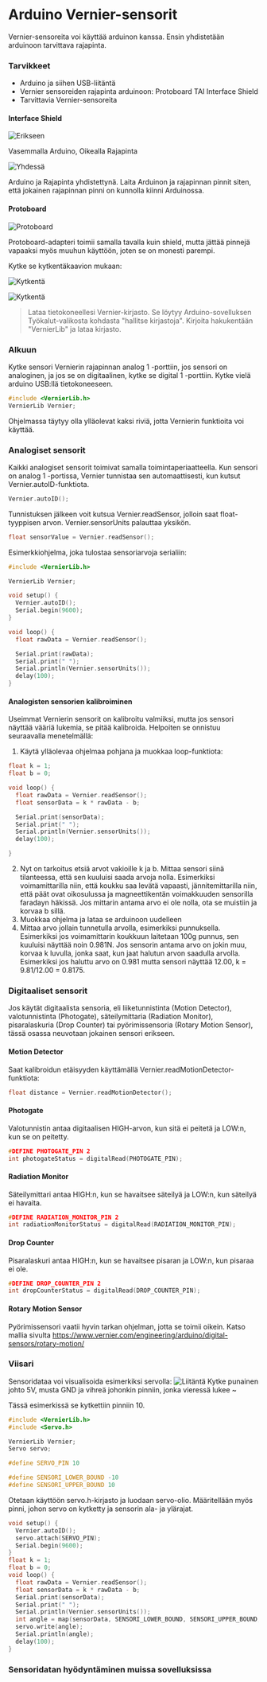 # Arduino Vernier-sensorit
Vernier-sensoreita voi käyttää arduinon kanssa. Ensin yhdistetään arduinoon tarvittava rajapinta.
### Tarvikkeet
- Arduino ja siihen USB-liitäntä
- Vernier sensoreiden rajapinta arduinoon: Protoboard TAI Interface Shield
- Tarvittavia Vernier-sensoreita


#### Interface Shield

![Erikseen](Erikseen.jpg)

Vasemmalla Arduino, Oikealla Rajapinta
&nbsp;

![Yhdessä](ArduinoJaRajapinta.jpg)
&nbsp;

Arduino ja Rajapinta yhdistettynä. Laita Arduinon ja rajapinnan pinnit siten, että jokainen rajapinnan pinni on kunnolla kiinni Arduinossa.
&nbsp;

#### Protoboard


![Protoboard](vernieradapteri.jpg)

Protoboard-adapteri toimii samalla tavalla kuin shield, mutta jättää pinnejä vapaaksi myös muuhun käyttöön, joten se on monesti parempi.

Kytke se kytkentäkaavion mukaan:


![Kytkentä](vernier_adapter.png)

![Kytkentä](vernierkytkentä.jpg)

> Lataa tietokoneellesi Vernier-kirjasto. Se löytyy Arduino-sovelluksen Työkalut-valikosta kohdasta "hallitse kirjastoja". Kirjoita hakukentään "VernierLib" ja lataa kirjasto.

### Alkuun

Kytke sensori Vernierin rajapinnan analog 1 -porttiin, jos sensori on analoginen, ja jos se on digitaalinen, kytke se digital 1 -porttiin. Kytke vielä arduino USB:llä tietokoneeseen. 

```c++
#include <VernierLib.h>
VernierLib Vernier;
```
Ohjelmassa täytyy olla ylläolevat kaksi riviä, jotta Vernierin funktioita voi käyttää.

### Analogiset sensorit
Kaikki analogiset sensorit toimivat samalla toimintaperiaatteella. Kun sensori on analog 1 -portissa, Vernier tunnistaa sen automaattisesti, kun kutsut Vernier.autoID-funktiota.
```c++
Vernier.autoID();
```
Tunnistuksen jälkeen voit kutsua Vernier.readSensor, jolloin saat float-tyyppisen arvon. Vernier.sensorUnits palauttaa yksikön.
```c++
float sensorValue = Vernier.readSensor();
```

Esimerkkiohjelma, joka tulostaa sensoriarvoja serialiin:

```c++
#include <VernierLib.h>

VernierLib Vernier;

void setup() {
  Vernier.autoID();
  Serial.begin(9600);
}

void loop() {
  float rawData = Vernier.readSensor();

  Serial.print(rawData);
  Serial.print(" ");
  Serial.println(Vernier.sensorUnits());
  delay(100);
}
```
#### Analogisten sensorien kalibroiminen
Useimmat Vernierin sensorit on kalibroitu valmiiksi, mutta jos sensori näyttää vääriä lukemia, se pitää kalibroida. Helpoiten se onnistuu seuraavalla menetelmällä:
1. Käytä ylläolevaa ohjelmaa pohjana ja muokkaa loop-funktiota:
```c++
float k = 1;
float b = 0;

void loop() {
  float rawData = Vernier.readSensor();
  float sensorData = k * rawData - b;

  Serial.print(sensorData);
  Serial.print(" ");
  Serial.println(Vernier.sensorUnits());
  delay(100);

}
```
2. Nyt on tarkoitus etsiä arvot vakioille k ja b. Mittaa sensori siinä tilanteessa, että sen kuuluisi saada arvoja nolla. Esimerkiksi voimamittarilla niin, että koukku saa levätä vapaasti, jännitemittarilla niin, että päät ovat oikosulussa ja magneettikentän voimakkuuden sensorilla faradayn häkissä. Jos mittarin antama arvo ei ole nolla, ota se muistiin ja korvaa b sillä.
3. Muokkaa ohjelma ja lataa se arduinoon uudelleen
4. Mittaa arvo jollain tunnetulla arvolla, esimerkiksi punnuksella. Esimerkiksi jos voimamittarin koukkuun laitetaan 100g punnus, sen kuuluisi näyttää noin 0.981N. Jos sensorin antama arvo on jokin muu, korvaa k luvulla, jonka saat, kun jaat halutun arvon saadulla arvolla. Esimerkiksi jos haluttu arvo on 0.981 mutta sensori näyttää 12.00, k = 9.81/12.00 = 0.8175.
### Digitaaliset sensorit

Jos käytät digitaalista sensoria, eli liiketunnistinta (Motion Detector), valotunnistinta (Photogate), säteilymittaria (Radiation Monitor), pisaralaskuria (Drop Counter) tai pyörimissensoria (Rotary Motion Sensor), tässä osassa neuvotaan jokainen sensori erikseen.

#### Motion Detector
Saat kalibroidun etäisyyden käyttämällä Vernier.readMotionDetector-funktiota:
```c++
float distance = Vernier.readMotionDetector();
```

#### Photogate
Valotunnistin antaa digitaalisen HIGH-arvon, kun sitä ei peitetä ja LOW:n, kun se on peitetty.
```c++
#DEFINE PHOTOGATE_PIN 2
int photogateStatus = digitalRead(PHOTOGATE_PIN);
```
#### Radiation Monitor
Säteilymittari antaa HIGH:n, kun se havaitsee säteilyä ja LOW:n, kun säteilyä ei havaita.
```c++
#DEFINE RADIATION_MONITOR_PIN 2
int radiationMonitorStatus = digitalRead(RADIATION_MONITOR_PIN);
```
#### Drop Counter
Pisaralaskuri antaa HIGH:n, kun se havaitsee pisaran ja LOW:n, kun pisaraa ei ole.
```c++
#DEFINE DROP_COUNTER_PIN 2
int dropCounterStatus = digitalRead(DROP_COUNTER_PIN);
```

#### Rotary Motion Sensor
Pyörimissensori vaatii hyvin tarkan ohjelman, jotta se toimii oikein. Katso mallia sivulta https://www.vernier.com/engineering/arduino/digital-sensors/rotary-motion/

### Viisari

Sensoridataa voi visualisoida esimerkiksi servolla:
![Liitäntä](liitäntävernier.jpg)
Kytke punainen johto 5V, musta GND ja vihreä johonkin pinniin, jonka vieressä lukee ~

Tässä esimerkissä se kytkettiin pinniin 10.

```c++
#include <VernierLib.h>
#include <Servo.h>

VernierLib Vernier;
Servo servo;

#define SERVO_PIN 10

#define SENSORI_LOWER_BOUND -10
#define SENSORI_UPPER_BOUND 10
```
Otetaan käyttöön servo.h-kirjasto ja luodaan servo-olio. Määritellään myös pinni, johon servo on kytketty ja sensorin ala- ja ylärajat.

```c++
void setup() {
  Vernier.autoID();
  servo.attach(SERVO_PIN);
  Serial.begin(9600);
}
float k = 1;
float b = 0;
void loop() {
  float rawData = Vernier.readSensor();
  float sensorData = k * rawData - b;
  Serial.print(sensorData);
  Serial.print(" ");
  Serial.println(Vernier.sensorUnits());
  int angle = map(sensorData, SENSORI_LOWER_BOUND, SENSORI_UPPER_BOUND, 0, 180);
  servo.write(angle);
  Serial.println(angle);
  delay(100);
}
```



### Sensoridatan hyödyntäminen muissa sovelluksissa

